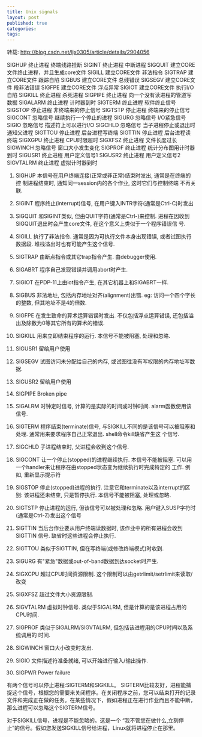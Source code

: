 ```yaml
---
title: Unix signals
layout: post
published: true
categories: 
tags: 
---
```

转载: http://blog.csdn.net/ljx0305/article/details/2904056

SIGHUP    终止进程    终端线路挂断
SIGINT    终止进程    中断进程
SIGQUIT   建立CORE文件终止进程，并且生成core文件
SIGILL   建立CORE文件      非法指令
SIGTRAP  建立CORE文件      跟踪自陷
SIGBUS   建立CORE文件      总线错误
SIGSEGV  建立CORE文件      段非法错误
SIGFPE   建立CORE文件      浮点异常
SIGIOT   建立CORE文件      执行I/O自陷
SIGKILL  终止进程    杀死进程
SIGPIPE  终止进程    向一个没有读进程的管道写数据
SIGALARM  终止进程    计时器到时
SIGTERM  终止进程    软件终止信号
SIGSTOP  停止进程    非终端来的停止信号
SIGTSTP  停止进程    终端来的停止信号
SIGCONT  忽略信号    继续执行一个停止的进程
SIGURG   忽略信号    I/O紧急信号
SIGIO    忽略信号    描述符上可以进行I/O
SIGCHLD  忽略信号    当子进程停止或退出时通知父进程
SIGTTOU  停止进程    后台进程写终端
SIGTTIN  停止进程    后台进程读终端
SIGXGPU  终止进程    CPU时限超时
SIGXFSZ  终止进程    文件长度过长
SIGWINCH  忽略信号    窗口大小发生变化
SIGPROF  终止进程    统计分布图用计时器到时
SIGUSR1  终止进程    用户定义信号1
SIGUSR2  终止进程    用户定义信号2
SIGVTALRM 终止进程    虚拟计时器到时

1) SIGHUP 本信号在用户终端连接(正常或非正常)结束时发出, 通常是在终端的控 
制进程结束时, 通知同一session内的各个作业, 这时它们与控制终端 
不再关联. 

2) SIGINT 程序终止(interrupt)信号, 在用户键入INTR字符(通常是Ctrl-C)时发出 

3) SIGQUIT 和SIGINT类似, 但由QUIT字符(通常是Ctrl-)来控制. 进程在因收到 
SIGQUIT退出时会产生core文件, 在这个意义上类似于一个程序错误信 
号. 

4) SIGILL 执行了非法指令. 通常是因为可执行文件本身出现错误, 或者试图执行 
数据段. 堆栈溢出时也有可能产生这个信号. 

5) SIGTRAP 由断点指令或其它trap指令产生. 由debugger使用. 

6) SIGABRT 程序自己发现错误并调用abort时产生. 

6) SIGIOT 在PDP-11上由iot指令产生, 在其它机器上和SIGABRT一样. 

7) SIGBUS 非法地址, 包括内存地址对齐(alignment)出错. eg: 访问一个四个字长 
的整数, 但其地址不是4的倍数. 

8) SIGFPE 在发生致命的算术运算错误时发出. 不仅包括浮点运算错误, 还包括溢 
出及除数为0等其它所有的算术的错误. 

9) SIGKILL 用来立即结束程序的运行. 本信号不能被阻塞, 处理和忽略. 

10) SIGUSR1 留给用户使用 

11) SIGSEGV 试图访问未分配给自己的内存, 或试图往没有写权限的内存地址写数据. 

12) SIGUSR2 留给用户使用 

13) SIGPIPE Broken pipe 

14) SIGALRM 时钟定时信号, 计算的是实际的时间或时钟时间. alarm函数使用该 
信号. 

15) SIGTERM 程序结束(terminate)信号, 与SIGKILL不同的是该信号可以被阻塞和 
处理. 通常用来要求程序自己正常退出. shell命令kill缺省产生这 
个信号. 

17) SIGCHLD 子进程结束时, 父进程会收到这个信号. 

18) SIGCONT 让一个停止(stopped)的进程继续执行. 本信号不能被阻塞. 可以用 
一个handler来让程序在由stopped状态变为继续执行时完成特定的 
工作. 例如, 重新显示提示符 

19) SIGSTOP 停止(stopped)进程的执行. 注意它和terminate以及interrupt的区别: 
该进程还未结束, 只是暂停执行. 本信号不能被阻塞, 处理或忽略. 

20) SIGTSTP 停止进程的运行, 但该信号可以被处理和忽略. 用户键入SUSP字符时 
(通常是Ctrl-Z)发出这个信号 

21) SIGTTIN 当后台作业要从用户终端读数据时, 该作业中的所有进程会收到SIGTTIN 
信号. 缺省时这些进程会停止执行. 

22) SIGTTOU 类似于SIGTTIN, 但在写终端(或修改终端模式)时收到. 

23) SIGURG 有"紧急"数据或out-of-band数据到达socket时产生. 

24) SIGXCPU 超过CPU时间资源限制. 这个限制可以由getrlimit/setrlimit来读取/ 
改变 

25) SIGXFSZ 超过文件大小资源限制. 

26) SIGVTALRM 虚拟时钟信号. 类似于SIGALRM, 但是计算的是该进程占用的CPU时间. 

27) SIGPROF 类似于SIGALRM/SIGVTALRM, 但包括该进程用的CPU时间以及系统调用的 
时间. 

28) SIGWINCH 窗口大小改变时发出. 

29) SIGIO 文件描述符准备就绪, 可以开始进行输入/输出操作. 

30) SIGPWR Power failure 

有两个信号可以停止进程:SIGTERM和SIGKILL。 SIGTERM比较友好，进程能捕捉这个信号，根据您的需要来关闭程序。在关闭程序之前，您可以结束打开的记录文件和完成正在做的任务。在某些情况下，假如进程正在进行作业而且不能中断，那么进程可以忽略这个SIGTERM信号。

对于SIGKILL信号，进程是不能忽略的。这是一个 “我不管您在做什么,立刻停止”的信号。假如您发送SIGKILL信号给进程，Linux就将进程停止在那里。
